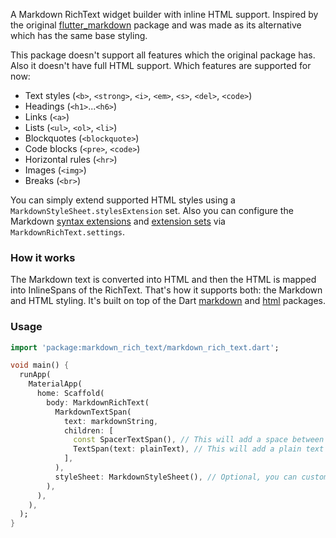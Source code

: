 A Markdown RichText widget builder with inline HTML support. Inspired by the original [flutter_markdown](https://pub.dev/packages/flutter_markdown) package and was made as its alternative which has the same base styling.

This package doesn't support all features which the original package has. Also it doesn't have full HTML support.
Which features are supported for now:
- Text styles (`<b>`, `<strong>`, `<i>`, `<em>`, `<s>`, `<del>`, `<code>`)
- Headings (`<h1>`...`<h6>`)
- Links (`<a>`)
- Lists (`<ul>`, `<ol>`, `<li>`)
- Blockquotes (`<blockquote>`)
- Code blocks (`<pre>`, `<code>`)
- Horizontal rules (`<hr>`)
- Images (`<img>`)
- Breaks (`<br>`)

You can simply extend supported HTML styles using a `MarkdownStyleSheet.stylesExtension` set.
Also you can configure the Markdown [syntax extensions](https://pub.dev/packages/markdown#syntax-extensions) and [extension sets](https://pub.dev/packages/markdown#extension-sets) via `MarkdownRichText.settings`.

### How it works

The Markdown text is converted into HTML and then the HTML is mapped into InlineSpans of the RichText. That's how it supports both: the Markdown and HTML styling.
It's built on top of the Dart [markdown](https://pub.dev/packages/markdown) and [html](https://pub.dev/packages/html) packages.

### Usage

```dart
import 'package:markdown_rich_text/markdown_rich_text.dart';

void main() {
  runApp(
    MaterialApp(
      home: Scaffold(
        body: MarkdownRichText(
          MarkdownTextSpan(
            text: markdownString,
            children: [
              const SpacerTextSpan(), // This will add a space between the text spans
              TextSpan(text: plainText), // This will add a plain text and won't be parsed
            ],
          ),
          styleSheet: MarkdownStyleSheet(), // Optional, you can customize the styles
        ),
      ),
    ),
  );
}
```
